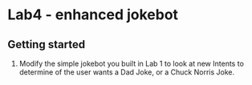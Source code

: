# Lab4 - enhanced jokebot

## Getting started
1. Modify the simple jokebot you built in Lab 1 to look at new Intents to determine of the user wants a Dad Joke, or a Chuck Norris Joke.